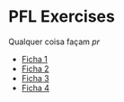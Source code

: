 # PFL Exercises

Qualquer coisa façam *pr*

- [Ficha 1](./f1.hs)
- [Ficha 2](./f2.hs)
- [Ficha 3](./f3.hs)
- [Ficha 4](./f4.hs)
